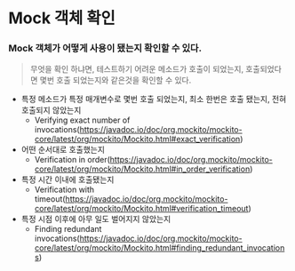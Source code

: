 # Mock 객체 확인

### Mock 객체가 어떻게 사용이 됐는지 확인할 수 있다.

> 무엇을 확인 하냐면, 테스트하기 어려운 메소드가 호출이 되었는지, 호출되었다면 몇번 호출 되었는지와 같은것을 확인할 수 있다.

+ 특정 메소드가 특정 매개변수로 몇번 호출 되었는지, 최소 한번은 호출 됐는지, 전혀 호출되지 않았는지
  - Verifying exact number of invocations(https://javadoc.io/doc/org.mockito/mockito-core/latest/org/mockito/Mockito.html#exact_verification)
+ 어떤 순서대로 호출했는지
  - Verification in order(https://javadoc.io/doc/org.mockito/mockito-core/latest/org/mockito/Mockito.html#in_order_verification)
+ 특정 시간 이내에 호출됐는지
  - Verification with timeout(https://javadoc.io/doc/org.mockito/mockito-core/latest/org/mockito/Mockito.html#verification_timeout)
+ 특정 시점 이후에 아무 일도 벌어지지 않았는지
  - Finding redundant invocations(https://javadoc.io/doc/org.mockito/mockito-core/latest/org/mockito/Mockito.html#finding_redundant_invocations)
